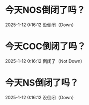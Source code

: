 # 今天NOS倒闭了吗？

2025-1-12 0:16:12 没倒闭（Down）

# 今天COC倒闭了吗？

2025-1-12 0:16:12 倒闭了（Not Down）

# 今天NS倒闭了吗？

2025-1-12 0:16:12 没倒闭（Down）

